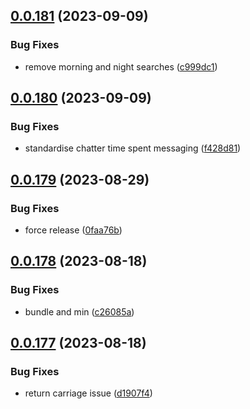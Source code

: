 ## [0.0.181](https://github.com/mikemickymick/mercury/compare/v0.0.180...v0.0.181) (2023-09-09)


### Bug Fixes

* remove morning and night searches ([c999dc1](https://github.com/mikemickymick/mercury/commit/c999dc14bf69232dbad61a2e7aad9a456952c1ee))



## [0.0.180](https://github.com/mikemickymick/mercury/compare/v0.0.179...v0.0.180) (2023-09-09)


### Bug Fixes

* standardise chatter time spent messaging ([f428d81](https://github.com/mikemickymick/mercury/commit/f428d816853949c67ff44c608449225021f171f0))



## [0.0.179](https://github.com/mikemickymick/mercury/compare/v0.0.178...v0.0.179) (2023-08-29)


### Bug Fixes

* force release ([0faa76b](https://github.com/mikemickymick/mercury/commit/0faa76b0f25fcec79c551e902df2c0a46fb68e27))



## [0.0.178](https://github.com/mikemickymick/mercury/compare/v0.0.177...v0.0.178) (2023-08-18)


### Bug Fixes

* bundle and min ([c26085a](https://github.com/mikemickymick/mercury/commit/c26085a4df5472ee0536cc71bd6b0f11465e676a))



## [0.0.177](https://github.com/mikemickymick/mercury/compare/v0.0.176...v0.0.177) (2023-08-18)


### Bug Fixes

* return carriage issue ([d1907f4](https://github.com/mikemickymick/mercury/commit/d1907f4409c0f07458567f4188a26ca959bafc01))




